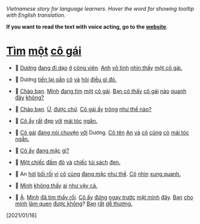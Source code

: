 _Vietnamese story for language learners. Hover the word for showing
tooltip with English translation._

__If you want to read the text with voice acting, go to the [website](https://vietblog.ocmoxa.com/pages/looking-for-a-girl.html)__.


#  [Tìm](/ "Find") [một](/ "a") [cô gái](/ "girl")

- 📖 [Dương](/ "Name of a person") [đang đi dạo](/ "is jogging") [ở](/ "in") [công viên](/ "the park"). [Anh](/ "he") [vô tình](/ "accidentally") [nhìn thấy](/ "saw") [một cô gái.](/ "a girl")

- 📖 Dương [tiến lại gần](/ "comes closer to") [cô](/ "her") [và](/ "and") [hỏi](/ "ask") [điều gì đó.](/ "something")

- 👦  [Chào bạn](/ "Hello"). [Mình](/ "I") [đang tìm](/ "am finding") [một](/ "a") [cô gái](/ "girl"). [Bạn có thấy](/ "Do you see") [cô gái](/ "girl") [nào](/ "any") [quanh đây](/ "around here") [không?](/ "define a question")

- 👧  [Chào bạn](/ "Hello"). [Ừ](/ "OK"), [được chứ](/ "all right"). [Cô gái ấy](/ "that girl") [trông](/ "look like") [như thế nào?](/ "how")

- 👦  [Cô ấy](/ "she") [rất](/ "very") [đẹp](/ "beautiful") [với](/ "with") [mái tóc](/ "hair") [ngắn.](/ "short")

- 📖 [Cô gái](/ "she") [đang nói chuyện](/ "is talking") [với](/ "with") Dương. [Cô tên](/ "her name is") [An](/ "Name of person") [và](/ "and") [cô](/ "she") [cũng](/ "also") [có](/ "have") [mái tóc](/ "hair") [ngắn.](/ "short")

- 👧  [Cô ấy](/ "She") [đang mặc](/ "is wearing") [gì?](/ "what")

- 👦  [Một chiếc](/ "a") [đầm](/ "dress") [đỏ](/ "red") [và](/ "and") [chiếc](/ "a") [túi sách](/ "hand bag") [đen.](/ "black")

- 📖 An [hơi](/ "a little") [bối rối](/ "confused") [vì](/ "because") [cô](/ "she") [cũng](/ "also") [đang mặc](/ "is wearing") [như thế](/ "like that"). [Cô](/ "she") [nhìn](/ "look") [xung quanh.](/ "around")

- 👧  [Mình](/ "I") [không thấy](/ "did not see") [ai](/ "anyone") [như vậy cả.](/ "like that")

- 👦  [À](/ "Oh"). [Mình](/ "I") [đã tìm thấy rồi](/ "found"). [Cô ấy](/ "she") [đứng](/ "is standing") [ngay trước](/ "right in front of") [mặt mình](/ "my face") [đây](/ "here"). [Bạn](/ "you") [cho](/ "allow") [mình](/ "me") [làm quen](/ "to become friend") [được không](/ "OK?")? [Bạn](/ "you") [rất](/ "very") [dễ thương.](/ "cute")



[2021/01/16]
